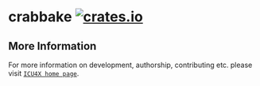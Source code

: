 # crabbake [![crates.io](https://img.shields.io/crates/v/crabbake)](https://crates.io/crates/crabbake)



## More Information

For more information on development, authorship, contributing etc. please visit [`ICU4X home page`](https://github.com/unicode-org/icu4x).
